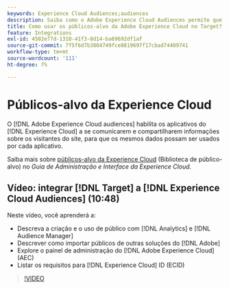 ```yaml
---
keywords: Experience Cloud Audiences;audiences
description: Saiba como o Adobe Experience Cloud Audiences permite que os aplicativos da Experience Cloud se comuniquem e compartilhem informações sobre visitantes do site com outros aplicativos da Adobe.
title: Como usar os públicos-alvo da Adobe Experience Cloud no Target?
feature: Integrations
exl-id: 4502e77d-1310-41f3-8d14-ba69692df1af
source-git-commit: 7f5f6d7b3804749fce8819697f17cbad74409741
workflow-type: tm+mt
source-wordcount: '111'
ht-degree: 7%

---
```


# Públicos-alvo da Experience Cloud

O [!DNL Adobe Experience Cloud audiences] habilita os aplicativos do [!DNL Experience Cloud] a se comunicarem e compartilharem informações sobre os visitantes do site, para que os mesmos dados possam ser usados por cada aplicativo.

Saiba mais sobre [públicos-alvo da Experience Cloud](https://experienceleague.adobe.com/docs/core-services/interface/audiences/audience-library.html?lang=pt-BR) (Biblioteca de público-alvo) no *Guia de Administração e Interface da Experience Cloud*.

## Vídeo: integrar [!DNL Target] a [!DNL Experience Cloud Audiences] (10:48)

Neste vídeo, você aprenderá a:

* Descreva a criação e o uso de público com [!DNL Analytics] e [!DNL Audience Manager]
* Descrever como importar públicos de outras soluções do [!DNL Adobe]
* Explore o painel de administração do [!DNL Adobe Experience Cloud] (AEC)
* Listar os requisitos para [!DNL Experience Cloud] ID (ECID)

>[!VIDEO](https://video.tv.adobe.com/v/35152)
